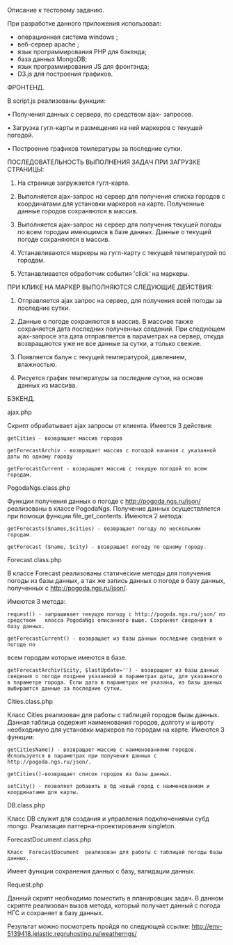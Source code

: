 
Описание к тестовому заданию.

При разработке данного приложения использовал:
- операционная система windows ;
- веб-сервер apache ;
- язык программирования PHP для бэкенда;
- база данных MongoDB;
- язык программирования JS для фронтэнда;
- D3.js для построения графиков.

ФРОНТЕНД.

В  script.js реализованы функции:

•	Получения данных с сервера, по средством ajax- запросов.

•	Загрузка гугл-карты и размещения на ней маркеров с текущей погодой.

•	 Построение графиков  температуры за последние сутки.


ПОСЛЕДОВАТЕЛЬНОСТЬ ВЫПОЛНЕНИЯ ЗАДАЧ ПРИ ЗАГРУЗКЕ СТРАНИЦЫ:

1.	На странице загружается гугл-карта.

2.	Выполняется ajax-запрос на сервер для получения списка городов с координатами для  установки маркеров на карте. Полученные данные городов сохраняются в массив.

3.	Выполняется ajax-запрос на сервер для получения текущей погоды по всем городам имеющимся в базе данных. Данные о текущей погоде сохраняются в массив.

4.	Устанавливаются маркеры на гугл-карту с текущей температурой по городам.

5.	Устанавливается обработчик события 'click' на маркеры.

ПРИ КЛИКЕ НА МАРКЕР ВЫПОЛНЯЮТСЯ СЛЕДУЮЩИЕ ДЕЙСТВИЯ:

1.	Отправляется ajax запрос на сервер, для получения всей погоды за последние сутки.

2.	Данные о погоде сохраняются в массив. В массиве также сохраняется дата последних полученных сведений. При следующем ajax-запросе эта дата отправляется в параметрах на сервер, откуда возвращаются уже не все данные за сутки, а только свежие.

3.	Появляется балун с текущей температурой, давлением, влажностью.

4.	Рисуется график температуры за последние сутки, на основе данных из массива.


БЭКЕНД.

ajax.php

Скрипт обрабатывает ajax запросы от клиента. Имеется 3 действия:

	getCities - возвращает массив городов
	
	getForecastArchiv - возвращает массив с погодой начиная с указанной даты по одному городу
	
	getForecastCurrent - возвращает массив с текущую погодой по всем городам.
	

PogodaNgs.class.php

Функции получения данных о погоде с http://pogoda.ngs.ru/json/ реализованы в классе PogodaNgs. Получение данных осуществляется при помощи функции file_get_contents. Имеются 2  метода:

	getForecasts($names,$cities) - возвращает погоду по нескольким городам.
	
	getForecast ($name, $city) - возвращает погоду по одному городу.
	
Forecast.class.php

В классе Forecast реализованы статические методы для получения погоды из базы данных, а  так же запись данных о погоде в базу данных, полученных с http://pogoda.ngs.ru/json/. 

Имеются 3 метода:

	request() - запрашивает текущую погоду с http://pogoda.ngs.ru/json/ по средством   класса PogodaNgs описанного выше. Сохраняет сведения в базу данных.
	
	getForecastCurrent() - возвращает из базы данных последние сведения о погоде по 
всем городам которые имеются в базе. 

 	getForecastArchiv($сity, $lastUpdate='') - возвращает из базы данных сведения о погоде позднее указанной в параметрах даты, для указанного в параметре города. Если дата в параметрах не указана, из базы данных выбираются данные за последние сутки.
 	
Cities.class.php

Класс Cities реализован для работы с таблицей городов бызы данных. Данная таблица содержит наименования городов, долготу и широту необходимую для установки маркеров по городам на карте. Имеются 3 функции:

	getCitiesName() - возвращает массив с наименованиями городов. Используется в параметрах при получения данных с  http://pogoda.ngs.ru/json/.
	
	getCities()-возвращает список городов из базы данных.
	
	setCity() - позволяет добавить в бд новый город с наименованием и координатами для карты.
DB.class.php

Класс DB служит для создания и управления подключениями субд mongo. Реализация 
паттерна-проектирования singleton.

ForecastDocument.class.php

	Класс  ForecastDocument  реализован для работы с таблицей погоды базы данных. 
Имеет функции сохранения данных с базу, валидации данных.

Request.php

Данный скрипт необходимо поместить в планировщик задач. В данном скрипте реализован вызов метода, который получает данный с погода НГС и сохраняет в базу данных.

Результат можно посмотреть пройдя по следующей ссылке: http://env-5139418.jelastic.regruhosting.ru/weatherngs/
